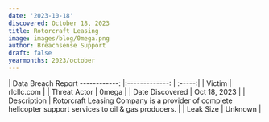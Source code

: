```yaml
---
date: '2023-10-18'
discovered: October 18, 2023
title: Rotorcraft Leasing
image: images/blog/0mega.png
author: Breachsense Support
draft: false
yearmonths: 2023/october
---
```



| Data Breach Report
------------:     |:-------------:    | :-----:|
| Victim      | rlcllc.com      | 
| Threat Actor      | 0mega      | 
| Date Discovered      | Oct 18, 2023      | 
| Description      | Rotorcraft Leasing Company is a provider of complete helicopter support services to oil & gas producers.      | 
| Leak Size      | Unknown      | 

